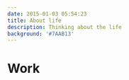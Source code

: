 ```yaml
---
date: 2015-01-03 05:54:23
title: About life
description: Thinking about the life
background: '#7AAB13'
---
```


# Work
